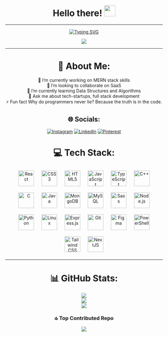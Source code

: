 <h1 align="center">Hello there! <img src="https://media.giphy.com/media/hvRJCLFzcasrR4ia7z/giphy.gif" width="35"></h1>

<hr>


<p align="center">
<a  href="https://git.io/typing-svg"><img src="https://readme-typing-svg.herokuapp.com?font=Fira+Code&pause=1000&color=F44B88&center=true&width=435&lines=Welcome+to+Bhumi's+GitHub+Profile" alt="Typing SVG" /></a></p>

<p align="center" >
<img src="https://cdn.lowgif.com/full/9cb12f51dffbaaa6-character-typing-by-vincent-mokuenko-dribbble.gif">
  
</p>

<div align="center"> 

<hr>

# 💫 About Me:

🔭 I’m currently working on MERN stack skills<br>👯 I’m looking to collaborate on SaaS <br>🌱 I’m currently learning Data Structures and Algorithms<br>💬 Ask me about tech-startups, full stack development<br>⚡ Fun fact Why do programmers never lie? Because the truth is in the code.

</div>

<div align="center">
  
## 🌐 Socials:
[![Instagram](https://img.shields.io/badge/Instagram-%23E4405F.svg?logo=Instagram&logoColor=white)](https://www.instagram.com/bhumiibhadoria/) [![LinkedIn](https://img.shields.io/badge/LinkedIn-%230077B5.svg?logo=linkedin&logoColor=white)](https://www.linkedin.com/in/bhumi-bhadoria/) [![Pinterest](https://img.shields.io/badge/Pinterest-%23E60023.svg?logo=Pinterest&logoColor=white)](https://in.pinterest.com/bhumibhadoria/) 

</div>


<div align="center">
  
# 💻 Tech Stack:
<div align="center">  
<a href="https://reactjs.org/" target="_blank"><img style="margin: 10px" src="https://profilinator.rishav.dev/skills-assets/react-original-wordmark.svg" alt="React" height="50" /></a>  
<a href="https://www.w3schools.com/css/" target="_blank"><img style="margin: 10px" src="https://profilinator.rishav.dev/skills-assets/css3-original-wordmark.svg" alt="CSS3" height="50" /></a>  
<a href="https://en.wikipedia.org/wiki/HTML5" target="_blank"><img style="margin: 10px" src="https://profilinator.rishav.dev/skills-assets/html5-original-wordmark.svg" alt="HTML5" height="50" /></a>  
<a href="https://www.javascript.com/" target="_blank"><img style="margin: 10px" src="https://profilinator.rishav.dev/skills-assets/javascript-original.svg" alt="JavaScript" height="50" /></a>  
<a href="https://www.typescriptlang.org/" target="_blank"><img style="margin: 10px" src="https://profilinator.rishav.dev/skills-assets/typescript-original.svg" alt="TypeScript" height="50" /></a>  
<a href="https://www.cplusplus.com/" target="_blank"><img style="margin: 10px" src="https://profilinator.rishav.dev/skills-assets/cplusplus-original.svg" alt="C++" height="50" /></a>  
<a href="https://www.cprogramming.com/" target="_blank"><img style="margin: 10px" src="https://profilinator.rishav.dev/skills-assets/c-original.svg" alt="C" height="50" /></a>  
<a href="https://www.java.com/" target="_blank"><img style="margin: 10px" src="https://profilinator.rishav.dev/skills-assets/java-original-wordmark.svg" alt="Java" height="50" /></a>  
<a href="https://www.mongodb.com/" target="_blank"><img style="margin: 10px" src="https://profilinator.rishav.dev/skills-assets/mongodb-original-wordmark.svg" alt="MongoDB" height="50" /></a>  
<a href="https://www.mysql.com/" target="_blank"><img style="margin: 10px" src="https://profilinator.rishav.dev/skills-assets/mysql-original-wordmark.svg" alt="MySQL" height="50" /></a>  
<a href="https://sass-lang.com/" target="_blank"><img style="margin: 10px" src="https://profilinator.rishav.dev/skills-assets/sass-original.svg" alt="Sass" height="50" /></a>  
<a href="https://nodejs.org/" target="_blank"><img style="margin: 10px" src="https://profilinator.rishav.dev/skills-assets/nodejs-original-wordmark.svg" alt="Node.js" height="50" /></a>  
<a href="https://www.python.org/" target="_blank"><img style="margin: 10px" src="https://profilinator.rishav.dev/skills-assets/python-original.svg" alt="Python" height="50" /></a>  
<a href="https://www.linux.org/" target="_blank"><img style="margin: 10px" src="https://profilinator.rishav.dev/skills-assets/linux-original.svg" alt="Linux" height="50" /></a>  
<a href="https://expressjs.com/" target="_blank"><img style="margin: 10px" src="https://profilinator.rishav.dev/skills-assets/express-original-wordmark.svg" alt="Express.js" height="50" /></a>  
<a href="https://github.com/" target="_blank"><img style="margin: 10px" src="https://profilinator.rishav.dev/skills-assets/git-scm-icon.svg" alt="Git" height="50" /></a>  
<a href="https://www.figma.com/" target="_blank"><img style="margin: 10px" src="https://profilinator.rishav.dev/skills-assets/figma-icon.svg" alt="Figma" height="50" /></a>  
<a href="https://docs.microsoft.com/en-us/powershell/" target="_blank"><img style="margin: 10px" src="https://profilinator.rishav.dev/skills-assets/powershell.png" alt="PowerShell" height="50" /></a>  
<a href="https://www.tailwindcss.com/" target="_blank"><img style="margin: 10px" src="https://profilinator.rishav.dev/skills-assets/tailwindcss.svg" alt="Tailwind CSS" height="50" /></a>  
<a href="https://nextjs.org/" target="_blank"><img style="margin: 10px" src="https://profilinator.rishav.dev/skills-assets/nextjs.png" alt="NextJS" height="50" /></a>  
</div>

</div>

</td><td valign="top" width="33%">

<div align="center">  
  
</div>

</td><td valign="top" width="33%">



</td></tr></table>  

<div align="center">

<hr>


# 📊 GitHub Stats:

  
![](https://github-readme-stats.vercel.app/api?username=bhumibhadoria&theme=onedark&hide_border=false&include_all_commits=true&count_private=true)<br/>
![](https://github-readme-streak-stats.herokuapp.com/?user=bhumibhadoria&theme=onedark&hide_border=false)<br/>
![](https://github-readme-stats.vercel.app/api/top-langs/?username=bhumibhadoria&theme=onedark&hide_border=false&include_all_commits=true&count_private=true&layout=compact)

</div>

<div align="center">
  
### 🔝 Top Contributed Repo


![](https://github-contributor-stats.vercel.app/api?username=bhumibhadoria&limit=5&theme=onedark&combine_all_yearly_contributions=true)

</div>

<!-- Proudly created with GPRM ( https://gprm.itsvg.in ) -->
